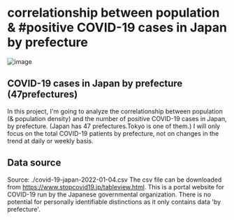 # correlationship between population & #positive COVID-19 cases in Japan by prefecture

![image](https://user-images.githubusercontent.com/40524432/194751564-6671d26d-00aa-416a-bbd8-d98c242c08cb.png)

## COVID-19 cases in Japan by prefecture (47prefectures)

In this project, I'm going to analyze the correlationship between population (& population density) and the
number of positive COVID-19 cases in Japan, by prefecture. (Japan has 47 prefectures.Tokyo is one of them.)
I will only focus on the total COVID-19 patients by prefecture, not on changes in the trend at daily or weekly
basis.

## Data source
Source: ./covid-19-japan-2022-01-04.csv
The csv file can be downloaded from https://www.stopcovid19.jp/tableview.html.
This is a portal website for COVID-19 run by the Japanese governmental organization.
There is no potential for personally identifiable distinctions as it only contains data 'by prefecture'.
